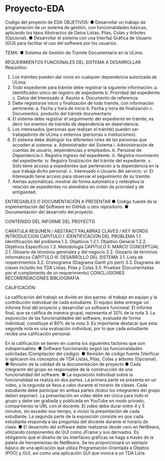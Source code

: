 # Proyecto-EDA
Codigo del proyecto de EDA
OBJETIVOS:
●	Desarrollar un trabajo de programación de un sistema de gestión, con funcionalidades básicas, aplicando los tipos Abstractos de Datos Listas, Pilas, Colas y Arboles (Opcional). 
●	Desarrollar el sistema con una Interfaz Gráfica de Usuario (GUI) para facilitar el uso del software por los usuarios. 

TEMA:
●	Sistema de Gestión de Tramite Documentario en la ULima.

REQUERIMIENTOS FUNCIONALES DEL SISTEMA A DESARROLLAR
Requisitos:
1.	Los trámites pueden dar inicio en cualquier dependencia autorizada de ULima.
2.	Todo expediente para trámite debe registrar la siguiente información:
a.	Identificador único de registro de expediente 
b.	Prioridad del expediente
c.	Datos del Interesado
d.	Asunto
e.	Documento de referencia
3.	Debe registrarse inicio y finalización de todo tramite, con información pertinente: 
a.	Fecha y hora de inicio
b.	Fecha y hora de finalización
c.	Documentos, producto del trámite documentario
4.	El sistema debe registrar el seguimiento del expediente en trámite, es decir los eventos de tránsito de dependencia en dependencia.
5.	Los interesados (personas que realizan el trámite) pueden ser trabajadores de ULima o externos (personas o instituciones).
6.	El sistema debe distinguir los diferentes roles de las personas que acceden al sistema:
a.	Administrador del Sistema
i.	Administración de cuentas de usuario, dependencias y empleados.
b.	Personal de Dependencia
ii.	Registra ingreso del expediente.
iii.	Registra movimiento del expediente.
iv.	Registra finalización del trámite del expediente. 
v.	Solo tiene acceso a expedientes que pertenecen a la dependencia en la que trabaja dicho personal.
c.	Interesado o Usuario del servicio.
vi.	El Interesado tiene acceso para observar el seguimiento de su trámite.
7.	Alertas automáticas: mostrar de forma automática y reiterativa la relación de expedientes no atendidos en orden de prioridad y de antigüedad.

ENTREGABLES O DOCUMENTACIÓN A PRESENTAR
●	Código fuente de la implementación del Software en GitHub u otro repositorio.
●	Documentación del desarrollo del proyecto. 

CONTENIDO DEL INFORME DEL PROYECTO

CARATULA
RESUMEN / ABSTRACT
PALABRAS CLAVES / KEY WORDS
INTRODUCCION
CAPITULO I: IDENTIFICACIÓN DEL PROBLEMA
1.1. Identificación del problema
1.2. Objetivos
1.2.1. Objetivo General
1.2.2. Objetivos Específicos
1.3. Metodología
CAPITULO II: MARCO CONCEPTUAL
2.1. Glosario de términos generales y del negocio
2.2. Glosario de términos informáticos
CAPITULO III: DESARROLLO DEL SISTEMA
3.1. Lista de requerimientos
3.2. Cronograma (Diagrama Gantt y/o pert)
3.3. Diagrama de clases incluido los TDA Listas, Pilas y Colas
3.5. Pruebas (Documentadas por el cumplimiento de un requerimiento)
CONCLUSIONES
RECOMENDACIONES
BIBLIOGRAFIA

CALIFICACIÓN

La calificación del trabajo se divide en dos partes: el trabajo en equipo y la contribución individual de cada estudiante. El equipo debe entregar un informe final del proyecto y desarrollar un software funcional. El informe final, que se califica de manera grupal, representa el 20% de la nota 3. La exposición de las funcionalidades del software, evaluada de forma individual, constituye el 80% de la nota 3. Es importante destacar que esta segunda nota es una evaluación individual, por lo que cada estudiante recibe una calificación personal.

En la calificación se tienen en cuenta los siguientes factores que son indispensables:
●	Software funcionando según las funcionalidades solicitadas (Compilación del código).
●	Revisión de código fuente (Verificar si aplicaron los conceptos de TDA Listas, Pilas, Colas y árboles (Opcional). 
●	Revisión de la calidad de la documentación de proyecto
●	Cada integrante del grupo es responsable de la construcción de una funcionalidad del software.
●	La exposición individual sobre la funcionalidad se realiza en dos partes. La primera parte se presenta en un video, y la segunda se lleva a cabo durante el horario de clases. Cada estudiante debe participar en ambas partes (todos los integrantes del grupo deben exponer). La presentación en video debe ser única para todo el grupo y debe ser grabada y publicada en YouTube en modo privado, compartiendo la URL con el docente. El video debe durar entre 4 y 5 minutos, sin exceder ese tiempo, e incluir la presentación de cada estudiante. La segunda parte de la exposición consiste en que cada estudiante responda a las preguntas del docente durante el horario de clase.
●	El desarrollo del software debe realizarse desde cero en NetBeans, utilizando componentes de GUI como JFrame y sus derivados. Es obligatorio que el diseño de las interfaces gráficas se haga a través de la paleta de herramientas de NetBeans. Se les proporcionará un ejemplo básico de una aplicación que utiliza Programación Orientada a Objetos (POO) y GUI, así como una aplicación GUI que invoca a un TDA Lista. 
